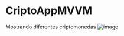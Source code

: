 # CriptoAppMVVM

Mostrando diferentes criptomonedas
![image](https://github.com/marcoalonso/CriptoAppMVVM/assets/49013250/8a2d5313-5f71-456d-821d-d74c9d45d62e)
